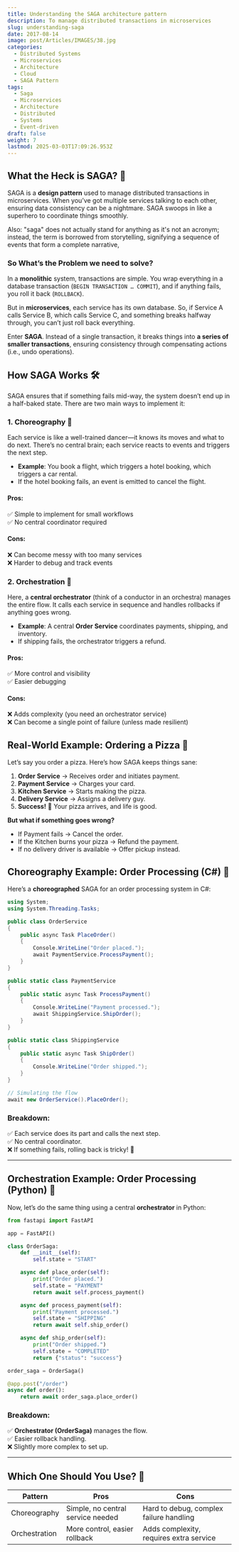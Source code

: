 ```yaml
---
title: Understanding the SAGA architecture pattern
description: To manage distributed transactions in microservices
slug: understanding-saga
date: 2017-08-14
image: post/Articles/IMAGES/38.jpg
categories:
  - Distributed Systems
  - Microservices
  - Architecture
  - Cloud
  - SAGA Pattern
tags:
  - Saga
  - Microservices
  - Architecture
  - Distributed
  - Systems
  - Event-driven
draft: false
weight: 7
lastmod: 2025-03-03T17:09:26.953Z
---
```

## What the Heck is SAGA? 🤔

SAGA is a **design pattern** used to manage distributed transactions in microservices. When you’ve got multiple services talking to each other, ensuring data consistency can be a nightmare. SAGA swoops in like a superhero to coordinate things smoothly.

Also: "saga" does not actually stand for anything as it's not an acronym; instead, the term is borrowed from storytelling, signifying a sequence of events that form a complete narrative,

### So What’s the Problem we need to solve?

In a **monolithic** system, transactions are simple. You wrap everything in a database transaction (`BEGIN TRANSACTION … COMMIT`), and if anything fails, you roll it back (`ROLLBACK`).

But in **microservices**, each service has its own database. So, if Service A calls Service B, which calls Service C, and something breaks halfway through, you can’t just roll back everything.

Enter **SAGA**. Instead of a single transaction, it breaks things into **a series of smaller transactions**, ensuring consistency through compensating actions (i.e., undo operations).

## How SAGA Works 🛠️

SAGA ensures that if something fails mid-way, the system doesn’t end up in a half-baked state. There are two main ways to implement it:

### 1. Choreography 🕺

Each service is like a well-trained dancer—it knows its moves and what to do next. There’s no central brain; each service reacts to events and triggers the next step.

* **Example**: You book a flight, which triggers a hotel booking, which triggers a car rental.
* If the hotel booking fails, an event is emitted to cancel the flight.

#### Pros:

✅ Simple to implement for small workflows\
✅ No central coordinator required

#### Cons:

❌ Can become messy with too many services\
❌ Harder to debug and track events

### 2. Orchestration 🎻

Here, a **central orchestrator** (think of a conductor in an orchestra) manages the entire flow. It calls each service in sequence and handles rollbacks if anything goes wrong.

* **Example**: A central **Order Service** coordinates payments, shipping, and inventory.
* If shipping fails, the orchestrator triggers a refund.

#### Pros:

✅ More control and visibility\
✅ Easier debugging

#### Cons:

❌ Adds complexity (you need an orchestrator service)\
❌ Can become a single point of failure (unless made resilient)

## Real-World Example: Ordering a Pizza 🍕

Let’s say you order a pizza. Here’s how SAGA keeps things sane:

1. **Order Service** → Receives order and initiates payment.
2. **Payment Service** → Charges your card.
3. **Kitchen Service** → Starts making the pizza.
4. **Delivery Service** → Assigns a delivery guy.
5. **Success!** 🎉 Your pizza arrives, and life is good.

**But what if something goes wrong?**

* If Payment fails → Cancel the order.
* If the Kitchen burns your pizza → Refund the payment.
* If no delivery driver is available → Offer pickup instead.

## Choreography Example: Order Processing (C#) 🚀

Here’s a **choreographed** SAGA for an order processing system in C#:

```csharp
using System;
using System.Threading.Tasks;

public class OrderService
{
    public async Task PlaceOrder()
    {
        Console.WriteLine("Order placed.");
        await PaymentService.ProcessPayment();
    }
}

public static class PaymentService
{
    public static async Task ProcessPayment()
    {
        Console.WriteLine("Payment processed.");
        await ShippingService.ShipOrder();
    }
}

public static class ShippingService
{
    public static async Task ShipOrder()
    {
        Console.WriteLine("Order shipped.");
    }
}

// Simulating the flow
await new OrderService().PlaceOrder();
```

### Breakdown:

✅ Each service does its part and calls the next step.\
✅ No central coordinator.\
❌ If something fails, rolling back is tricky! 😬

***

## Orchestration Example: Order Processing (Python) 🐍

Now, let’s do the same thing using a central **orchestrator** in Python:

```python
from fastapi import FastAPI

app = FastAPI()

class OrderSaga:
    def __init__(self):
        self.state = "START"

    async def place_order(self):
        print("Order placed.")
        self.state = "PAYMENT"
        return await self.process_payment()

    async def process_payment(self):
        print("Payment processed.")
        self.state = "SHIPPING"
        return await self.ship_order()

    async def ship_order(self):
        print("Order shipped.")
        self.state = "COMPLETED"
        return {"status": "success"}

order_saga = OrderSaga()

@app.post("/order")
async def order():
    return await order_saga.place_order()
```

### Breakdown:

✅ **Orchestrator (OrderSaga)** manages the flow.\
✅ Easier rollback handling.\
❌ Slightly more complex to set up.

***

## Which One Should You Use? 🤷

| Pattern       | Pros                              | Cons                                    |
| ------------- | --------------------------------- | --------------------------------------- |
| Choreography  | Simple, no central service needed | Hard to debug, complex failure handling |
| Orchestration | More control, easier rollback     | Adds complexity, requires extra service |
